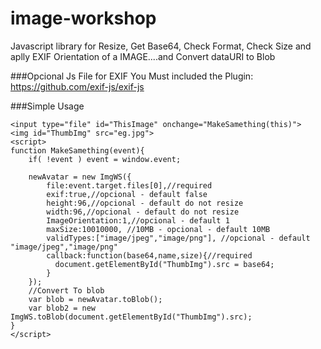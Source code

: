 # image-workshop
Javascript library for Resize, Get Base64, Check Format, Check Size and aplly EXIF Orientation of a IMAGE....and Convert dataURI to Blob

###Opcional Js File for EXIF
  You Must included the Plugin:
  https://github.com/exif-js/exif-js
  
###Simple Usage
  
  ```
  <input type="file" id="ThisImage" onchange="MakeSamething(this)">
  <img id="ThumbImg" src="eg.jpg">
  <script>
  function MakeSamething(event){
      if( !event ) event = window.event;
      
      newAvatar = new ImgWS({
          file:event.target.files[0],//required
          exif:true,//opcional - default false
          height:96,//opcional - default do not resize
          width:96,//opcional - default do not resize
          ImageOrientation:1,//opcional - default 1
          maxSize:10010000, //10MB - opcional - default 10MB
          validTypes:["image/jpeg","image/png"], //opcional - default "image/jpeg","image/png"
          callback:function(base64,name,size){//required
            document.getElementById("ThumbImg").src = base64;
          }
      });
      //Convert To blob
      var blob = newAvatar.toBlob();
      var blob2 = new ImgWS.toBlob(document.getElementById("ThumbImg").src);
  }
  </script>
  ```

